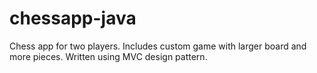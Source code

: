 # chessapp-java
Chess app for two players. Includes custom game with larger board and more pieces.
Written using MVC design pattern.
